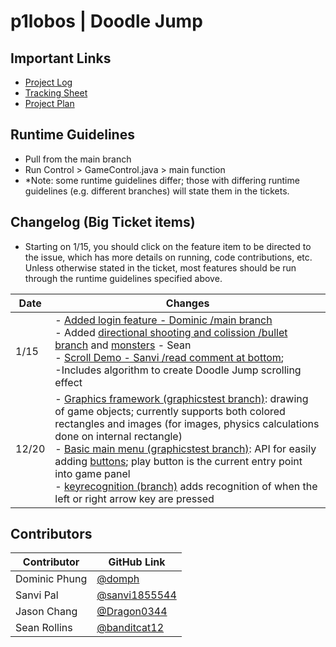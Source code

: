 # p1lobos | Doodle Jump

## Important Links
- [Project Log](https://docs.google.com/document/d/183GGKcwBCoPLayzWtoN5GUf1e28PHwusKpWpgJqbUK8/edit)
- [Tracking Sheet](https://github.com/domph/p1lobos-doodlejump/projects/1)
- [Project Plan](https://docs.google.com/document/d/1jYTJFEbOkNMGJ4XClDhd64PQ3HHtHixpTIzzufnhGJk/edit?usp=sharing)

## Runtime Guidelines
- Pull from the main branch
- Run Control > GameControl.java > main function
- *Note: some runtime guidelines differ; those with differing runtime guidelines (e.g. different branches) will state them in the tickets.

## Changelog (Big Ticket items)

- Starting on 1/15, you should click on the feature item to be directed to the issue, which has more details on running, code contributions, etc. Unless otherwise stated in the ticket, most features should be run through the runtime guidelines specified above.

Date | Changes |
----------- | ----------- |
1/15 | - [Added login feature - Dominic /main branch](https://github.com/domph/p1lobos-doodlejump/issues/11) <br> - Added [directional shooting and colission /bullet branch](https://github.com/domph/p1lobos-doodlejump/issues/8) and [monsters](https://github.com/domph/p1lobos-doodlejump/issues/9) - Sean <br> - [Scroll Demo - Sanvi /read comment at bottom](https://github.com/domph/p1lobos-doodlejump/commit/a15123b01b3c7b21ab83cd0135126e0adb204cb1);<br> -Includes algorithm to create Doodle Jump scrolling effect|- <br> -[Added a Score calculation feature - Jason /scorescroll branch](https://github.com/domph/p1lobos-doodlejump/issues/15)
12/20 | - [Graphics framework (graphicstest branch)](https://github.com/domph/p1lobos-doodlejump/blob/graphicstest/src/View/GamePanel.java): drawing of game objects; currently supports both colored rectangles and images (for images, physics calculations done on internal rectangle) <br> - [Basic main menu (graphicstest branch)](https://github.com/domph/p1lobos-doodlejump/blob/graphicstest/src/View/MainMenu.java): API for easily adding [buttons](https://github.com/domph/p1lobos-doodlejump/tree/graphicstest/src/View/UIUtilities); play button is the current entry point into game panel <br> - [keyrecognition (branch)](https://github.com/domph/p1lobos-doodlejump/tree/keyrecognition) adds recognition of when the left or right arrow key are pressed|

## Contributors
Contributor | GitHub Link |
----------- | ----------- |
Dominic Phung | [@domph](https://github.com/domph) |
Sanvi Pal | [@sanvi1855544](https://github.com/sanvi1855544) |
Jason Chang | [@Dragon0344](https://github.com/Dragon0344) |
Sean Rollins | [@banditcat12](https://github.com/banditcat12) |
